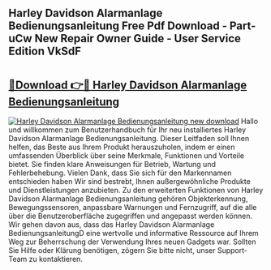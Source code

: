 ## Harley Davidson Alarmanlage Bedienungsanleitung Free Pdf Download - Part-uCw New Repair Owner Guide - User Service Edition VkSdF

# <h2><a href="http://df2gng.blite.top/?on=Harley+Davidson+Alarmanlage+Bedienungsanleitung">🔗Download 👉🔴 Harley Davidson Alarmanlage Bedienungsanleitung</a></h2>

[![Harley Davidson Alarmanlage Bedienungsanleitung new download](https://i.imgur.com/lujVjoI.png)](http://df2gng.blite.top/?on=Harley+Davidson+Alarmanlage+Bedienungsanleitung)
Hallo und willkommen zum Benutzerhandbuch für Ihr neu installiertes Harley Davidson Alarmanlage Bedienungsanleitung. Dieser Leitfaden soll Ihnen helfen, das Beste aus Ihrem Produkt herauszuholen, indem er einen umfassenden Überblick über seine Merkmale, Funktionen und Vorteile bietet. Sie finden klare Anweisungen für Betrieb, Wartung und Fehlerbehebung. Vielen Dank, dass Sie sich für den Markennamen entschieden haben Wir sind bestrebt, Ihnen außergewöhnliche Produkte und Dienstleistungen anzubieten. Zu den erweiterten Funktionen von Harley Davidson Alarmanlage Bedienungsanleitung gehören Objekterkennung, Bewegungssensoren, anpassbare Warnungen und Fernzugriff, auf die alle über die Benutzeroberfläche zugegriffen und angepasst werden können. Wir gehen davon aus, dass das Harley Davidson Alarmanlage BedienungsanleitungD eine wertvolle und informative Ressource auf Ihrem Weg zur Beherrschung der Verwendung Ihres neuen Gadgets war. Sollten Sie Hilfe oder Klärung benötigen, zögern Sie bitte nicht, unser Support-Team zu kontaktieren.
